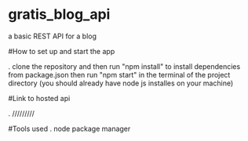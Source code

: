 # gratis_blog_api
a basic REST API for a blog

#How to set up and start the app

. clone the repository and then run "npm install" to install dependencies from package.json then run "npm start" in the terminal of the project directory (you should already have node js installes on your machine)

#Link to hosted api

. /////////

#Tools used
. node package manager
